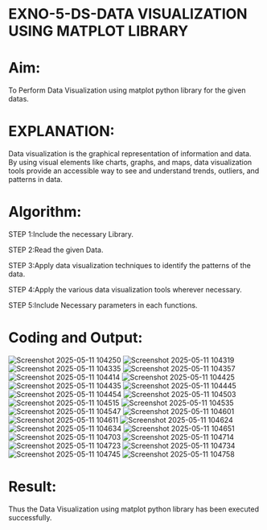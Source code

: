 # EXNO-5-DS-DATA VISUALIZATION USING MATPLOT LIBRARY

# Aim:
  To Perform Data Visualization using matplot python library for the given datas.

# EXPLANATION:
Data visualization is the graphical representation of information and data. By using visual elements like charts, graphs, and maps, data visualization tools provide an accessible way to see and understand trends, outliers, and patterns in data.

# Algorithm:
STEP 1:Include the necessary Library.

STEP 2:Read the given Data.

STEP 3:Apply data visualization techniques to identify the patterns of the data.

STEP 4:Apply the various data visualization tools wherever necessary.

STEP 5:Include Necessary parameters in each functions.

# Coding and Output:
![Screenshot 2025-05-11 104250](https://github.com/user-attachments/assets/2e9a54d4-3186-48f8-b732-a4f85abd82cd)
![Screenshot 2025-05-11 104319](https://github.com/user-attachments/assets/0ca7b2f9-0a7b-4e62-9d61-3c6fddf6c190)
![Screenshot 2025-05-11 104335](https://github.com/user-attachments/assets/2a4b2244-131d-46cb-b513-70acb812bed7)
![Screenshot 2025-05-11 104357](https://github.com/user-attachments/assets/da64b359-2033-4476-8cfd-4b120126005f)
![Screenshot 2025-05-11 104414](https://github.com/user-attachments/assets/595f9c4a-11af-4234-8257-1c8662aaf409)
![Screenshot 2025-05-11 104425](https://github.com/user-attachments/assets/e137f285-1524-4c29-8b18-b44c3a596038)
![Screenshot 2025-05-11 104435](https://github.com/user-attachments/assets/c99b882c-b0ff-42b9-809b-796e6276506e)
![Screenshot 2025-05-11 104445](https://github.com/user-attachments/assets/1d1d67f9-0ba5-4250-9bcb-5fe8b813bb79)
![Screenshot 2025-05-11 104454](https://github.com/user-attachments/assets/d9998bed-b864-4977-ad9c-067656ad0d32)
![Screenshot 2025-05-11 104503](https://github.com/user-attachments/assets/f05aaf36-1f27-4074-b102-f6df60cfa8a0)
![Screenshot 2025-05-11 104515](https://github.com/user-attachments/assets/d52dcabc-fc7c-4a98-8c2d-755ae4f06112)
![Screenshot 2025-05-11 104535](https://github.com/user-attachments/assets/5cb42947-5456-4503-b263-fff3e392479c)
![Screenshot 2025-05-11 104547](https://github.com/user-attachments/assets/9f4f1cee-b41b-4d78-abcd-73c80b6ac155)
![Screenshot 2025-05-11 104601](https://github.com/user-attachments/assets/17fa5425-ea5e-4f8c-adec-8a86a9643aa7)
![Screenshot 2025-05-11 104611](https://github.com/user-attachments/assets/f91408a6-227d-4ec7-9880-9824ee67549e)
![Screenshot 2025-05-11 104624](https://github.com/user-attachments/assets/8d47cc83-125a-460c-b434-18217810693e)
![Screenshot 2025-05-11 104634](https://github.com/user-attachments/assets/846db210-d1df-4145-a20c-c06a842f7e15)
![Screenshot 2025-05-11 104651](https://github.com/user-attachments/assets/e1eec1a5-f4c1-4707-b1af-3fee29b5f413)
![Screenshot 2025-05-11 104703](https://github.com/user-attachments/assets/e813fe2d-eda5-40e1-a998-776cd695f2ab)
![Screenshot 2025-05-11 104714](https://github.com/user-attachments/assets/4f372e08-aac2-4619-8362-acbb320b5685)
![Screenshot 2025-05-11 104723](https://github.com/user-attachments/assets/1c49d310-ca28-48f9-8fe3-804189dbf20f)
![Screenshot 2025-05-11 104734](https://github.com/user-attachments/assets/85d5a11d-b6bc-4a9c-ae31-9cae268e1319)
![Screenshot 2025-05-11 104745](https://github.com/user-attachments/assets/b5f59fbe-bd06-4228-beee-4fd6444ecca9)
![Screenshot 2025-05-11 104758](https://github.com/user-attachments/assets/a3eca703-c0cc-4660-9d44-216c02127eb3)


# Result:
 Thus the Data Visualization using matplot python library has been executed successfully.
